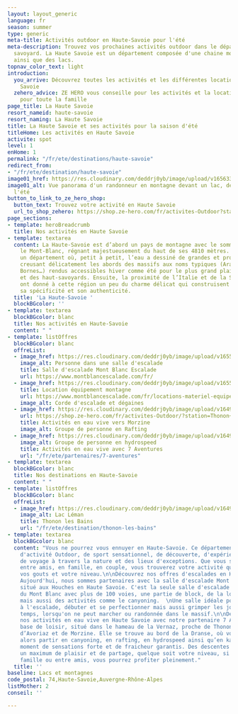 ```yaml
---
layout: layout_generic
language: fr
season: summer
type: generic
meta-title: Activités outdoor en Haute-Savoie pour l'été
meta-description: Trouvez vos prochaines activités outdoor dans le département haut
  savoyard. La Haute Savoie est un département composée d'une chaine montagneuse incroyable
  ainsi que des lacs.
topnav_color_text: light
introduction:
  you_arrive: Découvrez toutes les activités et les différentes locations en Haute
    Savoie
  zehero_advice: ZE HERO vous conseille pour les activités et la location des équipements
    pour toute la famille
page_title: La Haute Savoie
resort_nameid: haute-savoie
resort_naming: La Haute Savoie
title: La Haute Savoie et ses activités pour la saison d'été
titleHome: Les activités en Haute Savoie
activite: spot
level: 1
enHome: 1
permalink: "/fr/ete/destinations/haute-savoie"
redirect_from:
- "/fr/ete/destination/haute-savoie"
image01_href: https://res.cloudinary.com/deddrj0yb/image/upload/v1656336181/website/resorts/Chamonix/ben-o-bro-TgpWr5YI7Ls-unsplash.jpg
image01_alt: Vue panorama d'un randonneur en montagne devant un lac, des montagnes
  l'été
button_to_link_to_ze_hero_shop:
  button_text: Trouvez votre activité en Haute Savoie
  url_to_shop_zehero: https://shop.ze-hero.com/fr/activites-Outdoor?station=Haute+Savoie+%2874%29&calessonstype=all&catypegenderlistsummer=all&calessonsactivitytype=all&start-date=12%2F12%2F2021
page_sections:
- template: heroBreadcrumb
  title: Nos activités en Haute Savoie
- template: textarea
  content: La Haute-Savoie est d’abord un pays de montagne avec le sommet de l’Europe,
    le Mont-Blanc, régnant majestueusement du haut de ses 4810 mètres. C’est aussi
    un département où, petit à petit, l’eau a dessiné de grandes et profondes vallées
    creusant délicatement les abords des massifs aux noms typiques (Aravis, Bauges,
    Bornes…) rendus accessibles hiver comme été pour le plus grand plaisir des vacanciers
    et des haut-savoyards. Ensuite, la proximité de l’Italie et de la Suisse voisines
    ont donné à cette région un peu du charme délicat qui construisent son caractère,
    sa spécificité et son authenticité.
  title: 'La Haute-Savoie '
  blockBGcolor: ''
- template: textarea
  blockBGcolor: blanc
  title: Nos activités en Haute-Savoie
  content: " "
- template: listOffres
  blockBGcolor: blanc
  offreList:
  - image_href: https://res.cloudinary.com/deddrj0yb/image/upload/v1655278424/website/escalade/jonathan-j-castellon-FHNgTEuxyJA-unsplash.jpg
    image_alt: Personne dans une salle d'escalade
    title: Salle d'escalade Mont Blanc Escalade
    url: https://www.montblancescalade.com/fr/
  - image_href: https://res.cloudinary.com/deddrj0yb/image/upload/v1655278285/website/escalade/brook-anderson-gTQbZXL417Q-unsplash.jpg
    title: Location équipement montagne
    url: https://www.montblancescalade.com/fr/locations-materiel-equipement-montagne
    image_alt: Corde d'escalade et dégaines
  - image_href: https://res.cloudinary.com/deddrj0yb/image/upload/v1649084755/website/Partenaires/1638783649-DSC_0689.jpg
    url: https://shop.ze-hero.com/fr/activites-Outdoor/?station=Thonon+les+Bains&calessonstype=all&catypegenderlistsummer=all&calessonsactivitytype=all&start-date=
    title: Activités en eau vive vers Morzine
    image_alt: Groupe de personne en Rafting
  - image_href: https://res.cloudinary.com/deddrj0yb/image/upload/v1649146578/website/Partenaires/1638785330-DSC_4366.jpg
    image_alt: Groupe de personne en hydrospeed
    title: Activités en eau vive avec 7 Aventures
    url: "/fr/ete/partenaires/7-aventures"
- template: textarea
  blockBGcolor: blanc
  title: Nos destinations en Haute-Savoie
  content: " "
- template: listOffres
  blockBGcolor: blanc
  offreList:
  - image_href: https://res.cloudinary.com/deddrj0yb/image/upload/v1649230728/website/resorts/Thonon-les-bains/danijel-dzankic-GT6k4-YIV3o-unsplash.jpg
    image_alt: Lac Léman
    title: Thonon les Bains
    url: "/fr/ete/destination/thonon-les-bains"
- template: textarea
  blockBGcolor: blanc
  content: "Vous ne pourrez vous ennuyer en Haute-Savoie. Ce département est un paradis
    d'activité Outdoor, de sport sensationnel, de découverte, d'expérience nouvelle
    de voyage à travers la nature et des lieux d'exceptions. Que vous soyez seul,
    entre amis, en famille, en couple, vous trouverez votre activité quelque soit
    vos gouts et votre niveau.\n\nDécouvrez nos offres d'escalades en Haute Savoie.
    Aujourd'hui, nous sommes partenaires avec la salle d'escalade Mont Blanc escalade,
    situé aux Houches en Haute Savoie. C'est la seule salle d'escalade de la vallée
    du Mont Blanc avec plus de 100 voies, une partie de block, de la location de matériel
    mais aussi des activités comme le canyoning.  \nUne salle idéale pour vous initier
    à l'escalade, débuter et se perfectionner mais aussi grimper les jours de mauvais
    temps, lorsqu'on ne peut marcher ou randonnée dans le massif.\n\nDécouvrez toutes
    nos activités en eau vive en Haute Savoie avec notre partenaire 7 Aventures. Une
    base de loisir, situé dans le hameau de la Vernaz, proche de Thonon les Bains,
    d’Avoriaz et de Morzine. Elle se trouve au bord de la Dranse, où vous pourrez
    alors partir en canyoning, en rafting, en hydrospeed ainsi qu’en kayak pour un
    moment de sensations forte et de fraicheur garantis. Des descentes uniques, pour
    un maximum de plaisir et de partage, quelque soit votre niveau, si vous êtes en
    famille ou entre amis, vous pourrez profiter pleinement."
  title: ''
baseline: Lacs et montagnes
code_postal: 74,Haute-Savoie,Auvergne-Rhône-Alpes
listMother: 2
conseil: ''

---
```

